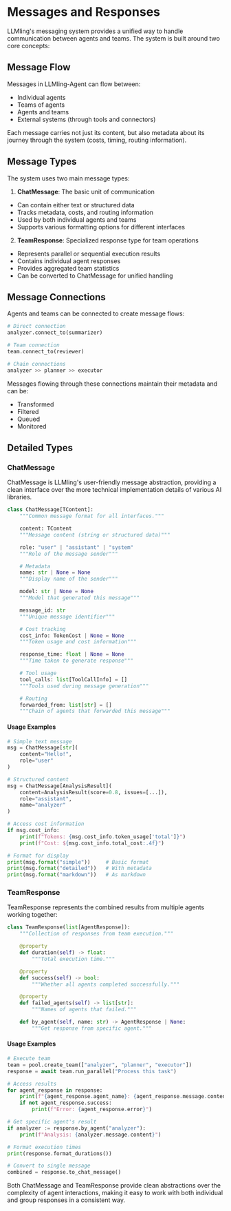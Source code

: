 # Messages and Responses

LLMling's messaging system provides a unified way to handle communication between agents and teams. The system is built around two core concepts:

## Message Flow

Messages in LLMling-Agent can flow between:

- Individual agents
- Teams of agents
- Agents and teams
- External systems (through tools and connectors)

Each message carries not just its content, but also metadata about its journey through the system (costs, timing, routing information).

## Message Types

The system uses two main message types:

1. **ChatMessage**: The basic unit of communication

- Can contain either text or structured data
- Tracks metadata, costs, and routing information
- Used by both individual agents and teams
- Supports various formatting options for different interfaces

2. **TeamResponse**: Specialized response type for team operations

- Represents parallel or sequential execution results
- Contains individual agent responses
- Provides aggregated team statistics
- Can be converted to ChatMessage for unified handling

## Message Connections

Agents and teams can be connected to create message flows:

```python
# Direct connection
analyzer.connect_to(summarizer)

# Team connection
team.connect_to(reviewer)

# Chain connections
analyzer >> planner >> executor
```

Messages flowing through these connections maintain their metadata and can be:

- Transformed
- Filtered
- Queued
- Monitored

## Detailed Types

### ChatMessage

ChatMessage is LLMling's user-friendly message abstraction, providing a clean interface over the more technical implementation details of various AI libraries.

```python
class ChatMessage[TContent]:
    """Common message format for all interfaces."""

    content: TContent
    """Message content (string or structured data)"""

    role: "user" | "assistant" | "system"
    """Role of the message sender"""

    # Metadata
    name: str | None = None
    """Display name of the sender"""

    model: str | None = None
    """Model that generated this message"""

    message_id: str
    """Unique message identifier"""

    # Cost tracking
    cost_info: TokenCost | None = None
    """Token usage and cost information"""

    response_time: float | None = None
    """Time taken to generate response"""

    # Tool usage
    tool_calls: list[ToolCallInfo] = []
    """Tools used during message generation"""

    # Routing
    forwarded_from: list[str] = []
    """Chain of agents that forwarded this message"""
```

#### Usage Examples
```python
# Simple text message
msg = ChatMessage[str](
    content="Hello!",
    role="user"
)

# Structured content
msg = ChatMessage[AnalysisResult](
    content=AnalysisResult(score=0.8, issues=[...]),
    role="assistant",
    name="analyzer"
)

# Access cost information
if msg.cost_info:
    print(f"Tokens: {msg.cost_info.token_usage['total']}")
    print(f"Cost: ${msg.cost_info.total_cost:.4f}")

# Format for display
print(msg.format("simple"))     # Basic format
print(msg.format("detailed"))   # With metadata
print(msg.format("markdown"))   # As markdown
```

### TeamResponse

TeamResponse represents the combined results from multiple agents working together:

```python
class TeamResponse(list[AgentResponse]):
    """Collection of responses from team execution."""

    @property
    def duration(self) -> float:
        """Total execution time."""

    @property
    def success(self) -> bool:
        """Whether all agents completed successfully."""

    @property
    def failed_agents(self) -> list[str]:
        """Names of agents that failed."""

    def by_agent(self, name: str) -> AgentResponse | None:
        """Get response from specific agent."""
```

#### Usage Examples
```python
# Execute team
team = pool.create_team(["analyzer", "planner", "executor"])
response = await team.run_parallel("Process this task")

# Access results
for agent_response in response:
    print(f"{agent_response.agent_name}: {agent_response.message.content}")
    if not agent_response.success:
        print(f"Error: {agent_response.error}")

# Get specific agent's result
if analyzer := response.by_agent("analyzer"):
    print(f"Analysis: {analyzer.message.content}")

# Format execution times
print(response.format_durations())

# Convert to single message
combined = response.to_chat_message()
```

Both ChatMessage and TeamResponse provide clean abstractions over the complexity of agent interactions,
making it easy to work with both individual and group responses in a consistent way.
